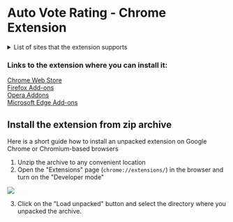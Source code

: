 # Auto Vote Rating - Chrome Extension
<details>
<summary>List of sites that the extension supports</summary>
<a href="http://topcraft.ru/">TopCraft.ru</a> 
<a href="https://mctop.su/">McTOP.su</a> 
<a href="http://mcrate.su/">MCRate.su</a> 
<a href="http://minecraftrating.ru/">MinecraftRating.ru</a> 
<a href="http://monitoringminecraft.ru/">MonitoringMinecraft.ru</a> 
<a href="https://ionmc.top/">IonMc.top</a> 
<a href="https://minecraftservers.org/">MinecraftServers.org</a> 
<a href="https://serveur-prive.net/minecraft">Serveur-Prive.net</a> 
<a href="https://www.planetminecraft.com/">PlanetMinecraft.com</a> 
<a href="https://topg.org/Minecraft">TopG.org</a> 
<a href="https://minecraft-mp.com/">Minecraft-Mp.com</a> 
<a href="http://minecraft-server-list.com/">Minecraft-Server-List.com</a> 
<a href="https://www.serverpact.com/">ServerPact.com</a> 
<a href="https://www.minecraftiplist.com/">MinecraftIpList.com</a> 
<a href="https://topminecraftservers.org/">TopMinecraftServers.org</a> 
<a href="http://minecraftservers.biz/">MinecraftServers.biz</a> 
<a href="https://hotmc.ru/">HotMC.ru</a> 
<a href="https://minecraft-server.net/">Minecraft-Server.net</a> 
<a href="https://top-games.net/">Top-Games.net или Top-Serveurs.net</a> 
<a href="https://tmonitoring.com/">TMonitoring.com</a> 
<a href="https://top.gg/">Top.GG</a> 
<a href="https://discordbotlist.com/">DiscordBotList.com</a> 
<a href="https://discords.com/">Discords.com</a> 
<a href="https://mmotop.ru/">MMoTop.RU</a> 
<a href="https://mc-servers.com/">MC-Servers.com</a> 
<a href="https://minecraftlist.org/">MinecraftList.org</a> 
<a href="https://www.minecraft-index.com/">Minecraft-Index.com</a> 
<a href="https://serverlist101.com/">ServerList101.com</a> 
<a href="https://mcserver-list.eu/">MCServer-List.eu</a> 
<a href="https://craftlist.org/">CraftList.org</a> 
<a href="https://czech-craft.eu/">Czech-Craft.eu</a> 
<a href="https://minecraft.buzz/">Minecraft.buzz</a> 
<a href="https://minecraftservery.eu/">MinecraftServery.eu</a> 
<a href="https://www.rpg-paradize.com/">RPG-Paradize.com</a> 
<a href="https://www.minecraft-serverlist.net/">Minecraft-ServerList.net</a> 
<a href="https://minecraft-server.eu/">Minecraft-Server.eu</a> 
<a href="https://www.minecraftkrant.nl/">MinecraftKrant.nl</a> 
<a href="https://www.trackyserver.com/">TrackyServer.com</a> 
<a href="https://mc-lists.org/">MC-Lists.org</a> 
<a href="https://topmcservers.com/">TopMCServers.com</a> 
<a href="https://bestservers.com/">BestServers.com</a> 
<a href="https://craft-list.net/">Craft-List.net</a> 
<a href="https://www.minecraft-servers-list.org/">Minecraft-Servers-List.org</a> 
<a href="https://www.serverliste.net/">ServerListe.net</a> 
<a href="https://gtop100.com/">GTop100.com</a> 
<a href="https://wargm.ru/s">WARGM.ru</a> 
<a href="https://minestatus.net/">MineStatus.net</a> 
<a href="https://misterlauncher.org/">MisterLauncher.org</a> 
<a href="https://minecraft-servers.de/">Minecraft-Servers.de</a> 
<a href="https://discord.boats/">Discord.Boats</a> 
<a href="https://serverlist.games/">ServerList.Games</a> 
<a href="https://best-minecraft-servers.co/">Best-Minecraft-Servers.co</a> 
<a href="https://minecraftservers100.com/">MinecraftServers100.com</a> 
<a href="https://mc-serverlist.cz/">MC-ServerList.cz</a> 
<a href="https://mineservers.com/">MineServers.com</a> 
<a href="https://atlauncher.com/">ATLauncher.com</a>
</details>

### Links to the extension where you can install it:
[Chrome Web Store](https://chrome.google.com/webstore/detail/auto-vote-minecraft-ratin/mdfmiljoheedihbcfiifopgmlcincadd)   
[Firefox Add-ons](https://addons.mozilla.org/ru/firefox/addon/auto-vote-rating/)   
[Opera Addons](https://addons.opera.com/ru/extensions/details/auto-vote-minecraft-rating/)   
[Microsoft Edge Add-ons](https://microsoftedge.microsoft.com/addons/detail/auto-vote-rating/ecoifpgiojfhmihcfomafdcmkphafpba)  
## Install the extension from zip archive
Here is a short guide how to install an unpacked extension on Google Chrome or Chromium-based browsers
1. Unzip the archive to any convenient location
2. Open the "Extensions" page (`chrome://extensions/`) in the browser and turn on the "Developer mode"
    
![](https://i.imgur.com/iQ4DXVu.png)
    
3. Click on the "Load unpacked" button and select the directory where you unpacked the archive.
